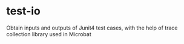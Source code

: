 # test-io
Obtain inputs and outputs of Junit4 test cases, with the help of trace collection library used in Microbat
